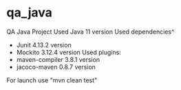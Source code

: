 # qa_java
QA Java Project
Used Java 11 version
Used dependencies^
- Junit 4.13.2 version
- Mockito 3.12.4 version
Used plugins:
- maven-compiler 3.8.1 version
- jacoco-maven 0.8.7 version

For launch use "mvn clean test"
